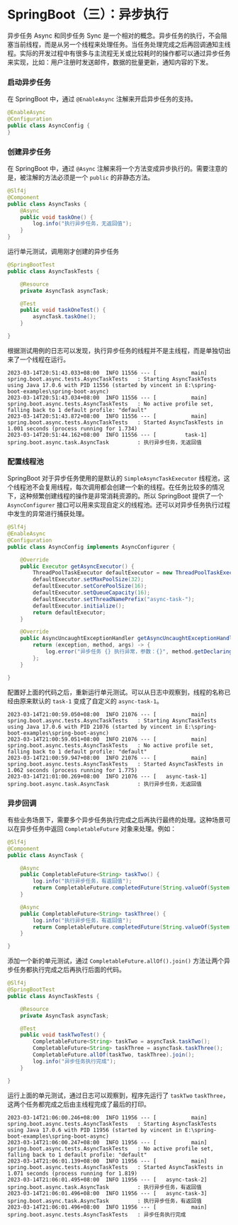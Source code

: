 # SpringBoot（三）：异步执行

异步任务 Async 和同步任务 Sync 是一个相对的概念。异步任务的执行，不会阻塞当前线程，而是从另一个线程来处理任务。当任务处理完成之后再回调通知主线程。实际的开发过程中有很多与主流程无关或比较耗时的操作都可以通过异步任务来实现，比如：用户注册时发送邮件，数据的批量更新，通知内容的下发。

### 启动异步任务

在 SpringBoot 中，通过 `@EnableAsync` 注解来开启异步任务的支持。

```Java
@EnableAsync
@Configuration
public class AsyncConfig {
}
```

### 创建异步任务

在 SpringBoot 中，通过 `@Async` 注解来将一个方法变成异步执行的。需要注意的是，被注解的方法必须是一个 `public` 的非静态方法。

```Java
@Slf4j
@Component
public class AsyncTasks {
    @Async
    public void taskOne() {
        log.info("执行异步任务，无返回值");
    }
}
```

运行单元测试，调用刚才创建的异步任务

```Java
@SpringBootTest
public class AsyncTaskTests {

    @Resource
    private AsyncTask asyncTask;

    @Test
    public void taskOneTest() {
        asyncTask.taskOne();
    }

}
```

根据测试用例的日志可以发现，执行异步任务的线程并不是主线程，而是单独切出来了一个线程在运行。

```
2023-03-14T20:51:43.033+08:00  INFO 11556 --- [           main] spring.boot.async.tests.AsyncTaskTests   : Starting AsyncTaskTests using Java 17.0.6 with PID 11556 (started by vincent in E:\spring-boot-examples\spring-boot-async)
2023-03-14T20:51:43.034+08:00  INFO 11556 --- [           main] spring.boot.async.tests.AsyncTaskTests   : No active profile set, falling back to 1 default profile: "default"
2023-03-14T20:51:43.872+08:00  INFO 11556 --- [           main] spring.boot.async.tests.AsyncTaskTests   : Started AsyncTaskTests in 1.001 seconds (process running for 1.734)
2023-03-14T20:51:44.162+08:00  INFO 11556 --- [         task-1] spring.boot.async.task.AsyncTask         : 执行异步任务，无返回值
```

### 配置线程池

SpringBoot 对于异步任务使用的是默认的 `SimpleAsyncTaskExecutor` 线程池，这个线程池不会复用线程，每次调用都会创建一个新的线程。在任务比较多的情况下，这种频繁创建线程的操作是非常消耗资源的。所以 SpringBoot 提供了一个 `AsyncConfigurer` 接口可以用来实现自定义的线程池。还可以对异步任务执行过程中发生的异常进行捕获处理。

```Java
@Slf4j
@EnableAsync
@Configuration
public class AsyncConfig implements AsyncConfigurer {

    @Override
    public Executor getAsyncExecutor() {
        ThreadPoolTaskExecutor defaultExecutor = new ThreadPoolTaskExecutor();
        defaultExecutor.setMaxPoolSize(32);
        defaultExecutor.setCorePoolSize(16);
        defaultExecutor.setQueueCapacity(16);
        defaultExecutor.setThreadNamePrefix("async-task-");
        defaultExecutor.initialize();
        return defaultExecutor;
    }

    @Override
    public AsyncUncaughtExceptionHandler getAsyncUncaughtExceptionHandler() {
        return (exception, method, args) -> {
            log.error("异步任务 {} 执行异常，参数：{}", method.getDeclaringClass().getName() + "#" + method.getName(), args, exception);
        };
    }

}
```

配置好上面的代码之后，重新运行单元测试。可以从日志中观察到，线程的名称已经由原来默认的 `task-1` 变成了自定义的 `async-task-1`。

```
2023-03-14T21:00:59.050+08:00  INFO 21076 --- [           main] spring.boot.async.tests.AsyncTaskTests   : Starting AsyncTaskTests using Java 17.0.6 with PID 21076 (started by vincent in E:\spring-boot-examples\spring-boot-async)
2023-03-14T21:00:59.051+08:00  INFO 21076 --- [           main] spring.boot.async.tests.AsyncTaskTests   : No active profile set, falling back to 1 default profile: "default"
2023-03-14T21:00:59.947+08:00  INFO 21076 --- [           main] spring.boot.async.tests.AsyncTaskTests   : Started AsyncTaskTests in 1.062 seconds (process running for 1.775)
2023-03-14T21:01:00.269+08:00  INFO 21076 --- [   async-task-1] spring.boot.async.task.AsyncTask         : 执行异步任务，无返回值
```

### 异步回调

有些业务场景下，需要多个异步任务执行完成之后再执行最终的处理。这种场景可以在异步任务中返回 `CompletableFuture` 对象来处理。例如：

```Java
@Slf4j
@Component
public class AsyncTask {

    @Async
    public CompletableFuture<String> taskTwo() {
        log.info("执行异步任务，有返回值");
        return CompletableFuture.completedFuture(String.valueOf(System.currentTimeMillis()));
    }

    @Async
    public CompletableFuture<String> taskThree() {
        log.info("执行异步任务，有返回值");
        return CompletableFuture.completedFuture(String.valueOf(System.currentTimeMillis()));
    }

}
```

添加一个新的单元测试，通过 `CompletableFuture.allOf().join()` 方法让两个异步任务都执行完成之后再执行后面的代码。

```Java
@Slf4j
@SpringBootTest
public class AsyncTaskTests {

    @Resource
    private AsyncTask asyncTask;

    @Test
    public void taskTwoTest() {
        CompletableFuture<String> taskTwo = asyncTask.taskTwo();
        CompletableFuture<String> taskThree = asyncTask.taskThree();
        CompletableFuture.allOf(taskTwo, taskThree).join();
        log.info("异步任务执行完成");
    }

}
```

运行上面的单元测试，通过日志可以观察到，程序先运行了 `taskTwo` `taskThree`，这两个任务都完成之后由主线程完成了最后的打印。

```
2023-03-14T21:06:00.246+08:00  INFO 11956 --- [           main] spring.boot.async.tests.AsyncTaskTests   : Starting AsyncTaskTests using Java 17.0.6 with PID 11956 (started by vincent in E:\spring-boot-examples\spring-boot-async)
2023-03-14T21:06:00.247+08:00  INFO 11956 --- [           main] spring.boot.async.tests.AsyncTaskTests   : No active profile set, falling back to 1 default profile: "default"
2023-03-14T21:06:01.139+08:00  INFO 11956 --- [           main] spring.boot.async.tests.AsyncTaskTests   : Started AsyncTaskTests in 1.071 seconds (process running for 1.819)
2023-03-14T21:06:01.495+08:00  INFO 11956 --- [   async-task-2] spring.boot.async.task.AsyncTask         : 执行异步任务，有返回值
2023-03-14T21:06:01.496+08:00  INFO 11956 --- [   async-task-3] spring.boot.async.task.AsyncTask         : 执行异步任务，有返回值
2023-03-14T21:06:01.496+08:00  INFO 11956 --- [           main] spring.boot.async.tests.AsyncTaskTests   : 异步任务执行完成
```